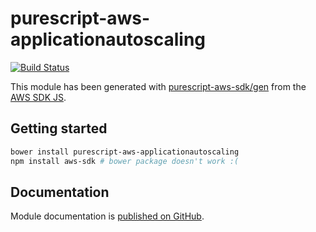 # purescript-aws-applicationautoscaling

[![Build Status](https://app.wercker.com/status/5909b9e96d1080804b17a28f72f87b6b/s/master)](https://app.wercker.com/project/byKey/5909b9e96d1080804b17a28f72f87b6b)

This module has been generated with [purescript-aws-sdk/gen](https://github.com/purescript-aws-sdk/gen) from the [AWS SDK JS](https://github.com/aws/aws-sdk-js).

## Getting started

```sh
bower install purescript-aws-applicationautoscaling
npm install aws-sdk # bower package doesn't work :(
```

## Documentation

Module documentation is [published on GitHub](https://github.com/purescript-aws-sdk/purescript-aws-applicationautoscaling/tree/master/docs).
